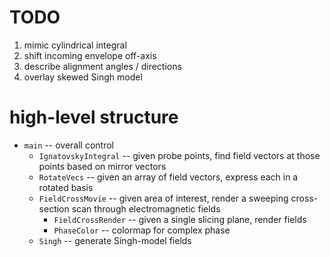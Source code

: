 # TODO
1. mimic cylindrical integral
2. shift incoming envelope off-axis
3. describe alignment angles / directions
4. overlay skewed Singh model

# high-level structure
* `main` -- overall control
  * `IgnatovskyIntegral` -- given probe points, find field vectors at those points based on mirror vectors
  * `RotateVecs` -- given an array of field vectors, express each in a rotated basis
  * `FieldCrossMovie` -- given area of interest, render a sweeping cross-section scan through electromagnetic fields
    * `FieldCrossRender` -- given a single slicing plane, render fields
    * `PhaseColor` -- colormap for complex phase
  * `Singh` -- generate Singh-model fields
